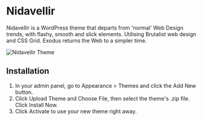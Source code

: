 Nidavellir
===========

Nidavellir is a WordPress theme that departs from 'normal' Web Design trends, with flashy, smooth and slick elements.
Utilising Brutalist web design and CSS Grid. Exodus returns the Web to a simpler time.

![Nidavellir Theme](https://github.com/dgroddick/nidavellir/blob/master/screenshot.png)


Installation
-------------

1. In your admin panel, go to Appearance > Themes and click the Add New button.
2. Click Upload Theme and Choose File, then select the theme's .zip file. Click Install Now.
3. Click Activate to use your new theme right away.
